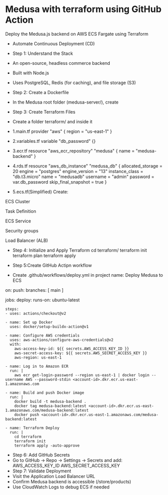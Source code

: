 # Medusa with terraform using GitHub Action
Deploy the Medusa.js backend on AWS ECS Fargate using Terraform
+ Automate Continuous Deployment (CD)
+  Step 1: Understand the Stack
+   An open-source, headless commerce backend
+   Built with Node.js
+   Uses PostgreSQL, Redis (for caching), and file storage (S3)
+ Step 2:  Create a Dockerfile
+ In the Medusa root folder (medusa-server/), create
+ Step 3: Create Terraform Files
+ Create a folder terraform/ and inside it
+ 1.main.tf
  provider "aws" {
  region = "us-east-1"
}

+ 2.variables.tf
variable "db_password" {}

+ 3.ecr.tf
resource "aws_ecr_repository" "medusa" {
  name = "medusa-backend"
}

+ 4.rds.tf
resource "aws_db_instance" "medusa_db" {
  allocated_storage    = 20
  engine               = "postgres"
  engine_version       = "13"
  instance_class       = "db.t3.micro"
  name                 = "medusadb"
  username             = "admin"
  password             = var.db_password
  skip_final_snapshot  = true
}

+ 5.ecs.tf(Simplified)
  Create:

ECS Cluster

Task Definition

ECS Service

Security groups

Load Balancer (ALB)

+ Step 4: Initialize and Apply Terraform
  cd terraform/
terraform init
terraform plan
terraform apply

+ Step 5:Create GitHub Actipn workflow
+ Create .github/workflows/deploy.yml in  project
  name: Deploy Medusa to ECS

on:
  push:
    branches: [ main ]

jobs:
  deploy:
    runs-on: ubuntu-latest

    steps:
    - uses: actions/checkout@v2

    - name: Set up Docker
      uses: docker/setup-buildx-action@v1

    - name: Configure AWS credentials
      uses: aws-actions/configure-aws-credentials@v2
      with:
        aws-access-key-id: ${{ secrets.AWS_ACCESS_KEY_ID }}
        aws-secret-access-key: ${{ secrets.AWS_SECRET_ACCESS_KEY }}
        aws-region: us-east-1

    - name: Log in to Amazon ECR
      run: |
        aws ecr get-login-password --region us-east-1 | docker login --username AWS --password-stdin <account-id>.dkr.ecr.us-east-1.amazonaws.com

    - name: Build and push Docker image
      run: |
        docker build -t medusa-backend .
        docker tag medusa-backend:latest <account-id>.dkr.ecr.us-east-1.amazonaws.com/medusa-backend:latest
        docker push <account-id>.dkr.ecr.us-east-1.amazonaws.com/medusa-backend:latest

    - name: Terraform Deploy
      run: |
        cd terraform
        terraform init
        terraform apply -auto-approve

+ Step 6: Add GitHub Secrets
+ Go to GitHub → Repo → Settings → Secrets and add:
AWS_ACCESS_KEY_ID
AWS_SECRET_ACCESS_KEY
+ Step 7: Validate Deployment
+ Visit the Application Load Balancer URL
+ Confirm Medusa backend is accessible (/store/products)
+ Use CloudWatch Logs to debug ECS if needed





